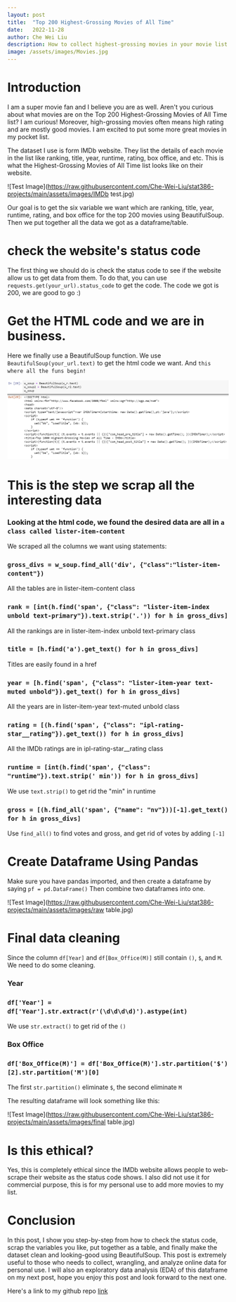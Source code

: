 ```yaml
---
layout: post
title:  "Top 200 Highest-Grossing Movies of All Time"
date:   2022-11-28
author: Che Wei Liu
description: How to collect highest-grossing movies in your movie list using BeautifulSoup
image: /assets/images/Movies.jpg
---
```


# Introduction
I am a super movie fan and I believe you are as well. Aren't you curious about what movies are on the Top 200 Highest-Grossing Movies of All Time list? I am curious! Moreover, high-grossing movies often means high rating and are mostly good movies. I am excited to put some more great movies in my pocket list.

The dataset I use is form IMDb website. They list the details of each movie in the list like ranking, title, year, runtime, rating, box office, and etc.
This is what the Highest-Grossing Movies of All Time list looks like on their website. 

![Test Image](https://raw.githubusercontent.com/Che-Wei-Liu/stat386-projects/main/assets/images/IMDb test.jpg)

Our goal is to get the six variable we want which are ranking, title, year, runtime, rating, and box office for the top 200 movies using BeautifulSoup. Then we put together all the data we got as a dataframe/table.  

# check the website's status code
The first thing we should do is check the status code to see if the website allow us to get data from them.
To do that, you can use `requests.get(your_url).status_code` to get the code. The code we got is 200, we are good to go :)

# Get the HTML code and we are in business.
Here we finally use a BeautifulSoup function. We use `BeautifulSoup(your_url.text)` to get the html code we want. And `this where all the funs begin!`

![Test Image](https://raw.githubusercontent.com/Che-Wei-Liu/stat386-projects/main/assets/images/html.jpg)

# This is the step we scrap all the interesting data
### Looking at the html code, we found the desired data are all in `a class called lister-item-content`
We scraped all the columns we want using statements:
### `gross_divs = w_soup.find_all('div', {"class":"lister-item-content"})`
All the tables are in lister-item-content class
### `rank = [int(h.find('span', {"class": "lister-item-index unbold text-primary"}).text.strip('.')) for h in gross_divs]`
All the rankings are in lister-item-index unbold text-primary class
### `title = [h.find('a').get_text() for h in gross_divs]`
Titles are easily found in a href 
### `year = [h.find('span', {"class": "lister-item-year text-muted unbold"}).get_text() for h in gross_divs]`
All the years are in lister-item-year text-muted unbold class
### `rating = [(h.find('span', {"class": "ipl-rating-star__rating"}).get_text()) for h in gross_divs]`
All the IMDb ratings are in ipl-rating-star__rating class
### `runtime = [int(h.find('span', {"class": "runtime"}).text.strip(' min')) for h in gross_divs]`
We use `text.strip()` to get rid the "min" in runtime
### `gross = [(h.find_all('span', {"name": "nv"}))[-1].get_text() for h in gross_divs]`
Use `find_all()` to find votes and gross, and get rid of votes by adding `[-1]`

# Create Dataframe Using Pandas
Make sure you have pandas imported, and then create a dataframe by saying `pf = pd.DataFrame()`
Then combine two dataframes into one.

![Test Image](https://raw.githubusercontent.com/Che-Wei-Liu/stat386-projects/main/assets/images/raw table.jpg)

# Final data cleaning
Since the column `df[Year]` and `df[Box_Office(M)]` still contain `()`, `$`, and `M`. We need to do some cleaning.
### Year
### `df['Year'] = df['Year'].str.extract(r'(\d\d\d\d)').astype(int)`
We use `str.extract()` to get rid of the `()`
### Box Office
### `df['Box_Office(M)'] = df['Box_Office(M)'].str.partition('$')[2].str.partition('M')[0]`
The first `str.partition()` eliminate `$`, the second eliminate `M`


The resulting dataframe will look something like this:

![Test Image](https://raw.githubusercontent.com/Che-Wei-Liu/stat386-projects/main/assets/images/final table.jpg)

# Is this ethical?
Yes, this is completely ethical since the IMDb website allows people to web-scrape their website as the status code shows. I also did not use it for commercial purpose, this is for my personal use to add more movies to my list.

# Conclusion
In this post, I show you step-by-step from how to check the status code, scrap the variables you like, put together as a table, and finally make the dataset clean and looking-good using BeautifulSoup. This post is extremely useful to those who needs to collect, wrangling, and analyze online data for personal use. I will also an exploratory data analysis (EDA) of this dataframe on my next post, hope you enjoy this post and look forward to the next one.

Here's a link to my github repo [link](https://github.com/Che-Wei-Liu/Web-Scraping.git)
